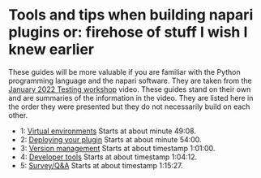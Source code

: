 # Tools and tips when building napari plugins or: firehose of stuff I wish I knew earlier

These guides will be more valuable if you are familiar with the Python programming language and the napari software. They are taken from the [January 2022 Testing workshop](https://www.youtube.com/watch?v=IsHYnI8Tbfw&list=PLilvrWT8aLuYID3YZ7KddS5ky2SaH4DKK) video. These guides stand on their own and are summaries of the information in the video. They are listed here in the order they were presented but they do not necessarily build on each other.

* 1: [Virtual environments](./1-virtual-environments) Starts at about minute 49:08.
* 2: [Deploying your plugin](./2-deploying-your-plugin.md) Starts at about minute 54:00.
* 3: [Version management](./3-version-management.md) Starts at about timestamp 1:01:00.
* 4: [Developer tools](./4-developer-tools.md) Starts at about timestamp 1:04:12.
* 5: [Survey/Q&A](./5-survey.md) Starts at about timestamp 1:15:27.

